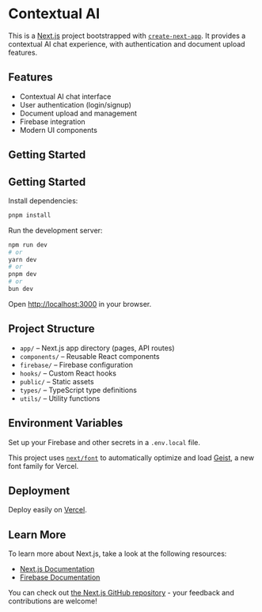 
# Contextual AI

This is a [Next.js](https://nextjs.org) project bootstrapped with [`create-next-app`](https://nextjs.org/docs/app/api-reference/cli/create-next-app). It provides a contextual AI chat experience, with authentication and document upload features.

## Features

- Contextual AI chat interface
- User authentication (login/signup)
- Document upload and management
- Firebase integration
- Modern UI components


## Getting Started


## Getting Started

Install dependencies:

```bash
pnpm install
```

Run the development server:

```bash
npm run dev
# or
yarn dev
# or
pnpm dev
# or
bun dev
```


Open [http://localhost:3000](http://localhost:3000) in your browser.



## Project Structure

- `app/` – Next.js app directory (pages, API routes)
- `components/` – Reusable React components
- `firebase/` – Firebase configuration
- `hooks/` – Custom React hooks
- `public/` – Static assets
- `types/` – TypeScript type definitions
- `utils/` – Utility functions

## Environment Variables

Set up your Firebase and other secrets in a `.env.local` file.


This project uses [`next/font`](https://nextjs.org/docs/app/building-your-application/optimizing/fonts) to automatically optimize and load [Geist](https://vercel.com/font), a new font family for Vercel.


## Deployment

Deploy easily on [Vercel](https://vercel.com/).

## Learn More

To learn more about Next.js, take a look at the following resources:


- [Next.js Documentation](https://nextjs.org/docs)
- [Firebase Documentation](https://firebase.google.com/docs)

You can check out [the Next.js GitHub repository](https://github.com/vercel/next.js) - your feedback and contributions are welcome!


